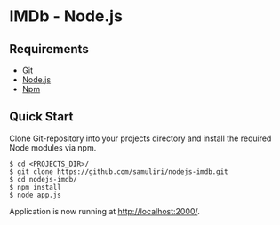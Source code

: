 # IMDb - Node.js

## Requirements

* [Git](http://git-scm.com/)
* [Node.js](http://nodejs.org/)
* [Npm](http://npmjs.com/)

## Quick Start

Clone Git-repository into your projects directory and install the required Node modules via npm.

```
$ cd <PROJECTS_DIR>/
$ git clone https://github.com/samuliri/nodejs-imdb.git
$ cd nodejs-imdb/
$ npm install
$ node app.js
```

Application is now running at [http://localhost:2000/](http://localhost:2000/).
